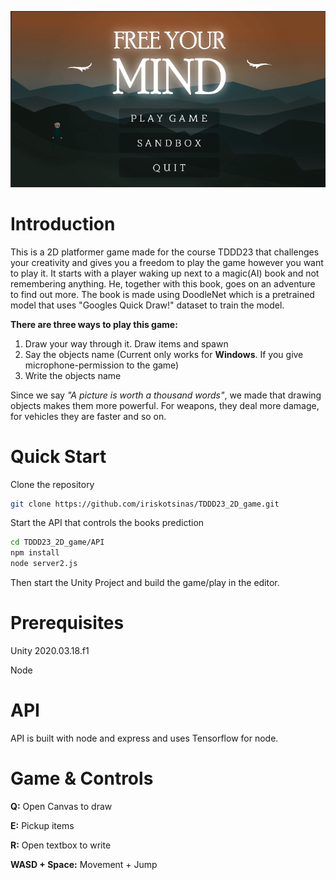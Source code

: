 ![alt text](https://github.com/iriskotsinas/TDDD23_2D_game/blob/master/freeyourmind.png)
# Introduction
This is a 2D platformer game made for the course TDDD23 that challenges your creativity and gives you a freedom to play the game however you want to play it. It starts with a player waking up next to a magic(AI) book and not remembering anything. He, together with this book, goes on an adventure to find out more. The book is made using DoodleNet which is a pretrained model that uses "Googles Quick Draw!" dataset to train the model.

**There are three ways to play this game:**
1. Draw your way through it. Draw items and spawn
2. Say the objects name (Current only works for **Windows**. If you give microphone-permission to the game)
3. Write the objects name

Since we say *"A picture is worth a thousand words"*, we made that drawing objects makes them more powerful. For weapons, they deal more damage, for vehicles they are faster and so on.

# Quick Start
Clone the repository
```bash 
git clone https://github.com/iriskotsinas/TDDD23_2D_game.git
```
Start the API that controls the books prediction
```bash 
cd TDDD23_2D_game/API
npm install
node server2.js
```
Then start the Unity Project and build the game/play in the editor.

# Prerequisites
Unity 2020.03.18.f1

Node
# API
API is built with node and express and uses Tensorflow for node.
# Game & Controls
**Q:** Open Canvas to draw

**E:** Pickup items

**R:** Open textbox to write

**WASD + Space:** Movement + Jump
